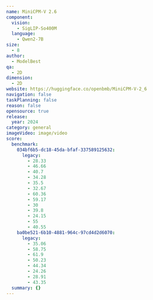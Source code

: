```yaml
---
name: MiniCPM-V 2.6
component:
  vision:
    - SigLIP-So400M
  language:
    - Qwen2-7B
size:
  - 8
author:
  - ModelBest
qa:
  - 2D
dimension:
  - 2D
website: https://huggingface.co/openbmb/MiniCPM-V-2_6
navigation: false
taskPlanning: false
reason: false
opensource: true
release:
  year: 2024
category: general
imageVideo: image/video
score:
  benchmark:
    034bf6b5-dc18-45da-bfaf-337589125632:
      legacy:
        - 28.33
        - 46.66
        - 40.7
        - 34.28
        - 35.5
        - 32.67
        - 60.36
        - 59.17
        - 30
        - 39.8
        - 24.15
        - 55
        - 40.55
    ba0be521-6b10-4881-964c-97cd4d2d6070:
      legacy:
        - 35.06
        - 58.75
        - 61.9
        - 50.23
        - 44.34
        - 24.26
        - 28.91
        - 43.35
  summary: {}
---
```

